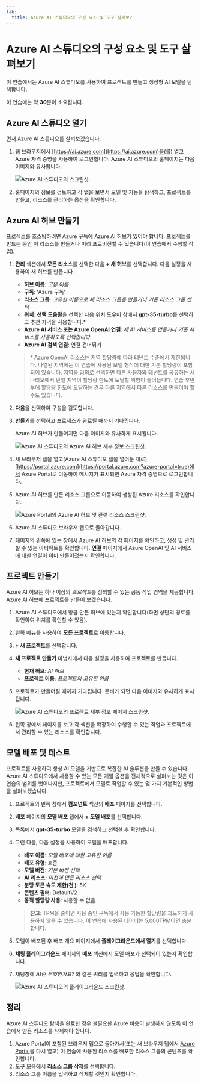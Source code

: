 ```yaml
---
lab:
  title: Azure AI 스튜디오의 구성 요소 및 도구 살펴보기
---
```


# Azure AI 스튜디오의 구성 요소 및 도구 살펴보기

이 연습에서는 Azure AI 스튜디오를 사용하여 프로젝트를 만들고 생성형 AI 모델을 탐색합니다.

이 연습에는 약 **30**분이 소요됩니다.

## Azure AI 스튜디오 열기

먼저 Azure AI 스튜디오를 살펴보겠습니다.

1. 웹 브라우저에서 [https://ai.azure.com](https://ai.azure.com)을(를) 열고 Azure 자격 증명을 사용하여 로그인합니다. Azure AI 스튜디오의 홈페이지는 다음 이미지와 유사합니다.

    ![Azure AI 스튜디오의 스크린샷.](./media/azure-ai-studio-home.png)

1. 홈페이지의 정보를 검토하고 각 탭을 보면서 모델 및 기능을 탐색하고, 프로젝트를 만들고, 리소스를 관리하는 옵션을 확인합니다.

## Azure AI 허브 만들기

프로젝트를 호스팅하려면 Azure 구독에 Azure AI 허브가 있어야 합니다. 프로젝트를 만드는 동안 이 리소스를 만들거나 미리 프로비전할 수 있습니다(이 연습에서 수행할 작업).

1. **관리** 섹션에서 **모든 리소스**를 선택한 다음 **+ 새 허브**를 선택합니다. 다음 설정을 사용하여 새 허브를 만듭니다.
    - **허브 이름**: *고유 이름*
    - **구독**: ‘Azure 구독’
    - **리소스 그룹**: *고유한 이름으로 새 리소스 그룹을 만들거나 기존 리소스 그룹 선택*
    - **위치**: **선택 도움말**을 선택한 다음 위치 도우미 창에서 **gpt-35-turbo**를 선택하고 추천 지역을 사용합니다.\*
    - **Azure AI 서비스 또는 Azure OpenAI 연결**: *새 AI 서비스를 만들거나 기존 서비스를 사용하도록 선택합니다*.
    - **Azure AI 검색 연결**: 연결 건너뛰기

    > \* Azure OpenAI 리소스는 지역 할당량에 따라 테넌트 수준에서 제한됩니다. 나열된 지역에는 이 연습에 사용된 모델 형식에 대한 기본 할당량이 포함되어 있습니다. 지역을 임의로 선택하면 다른 사용자와 테넌트를 공유하는 시나리오에서 단일 지역이 할당량 한도에 도달할 위험이 줄어듭니다. 연습 후반부에 할당량 한도에 도달하는 경우 다른 지역에서 다른 리소스를 만들어야 할 수도 있습니다.

1. **다음**을 선택하여 구성을 검토합니다.
1. **만들기**를 선택하고 프로세스가 완료될 때까지 기다립니다.
   
    Azure AI 허브가 만들어지면 다음 이미지와 유사하게 표시됩니다.

    ![Azure AI 스튜디오의 Azure AI 허브 세부 정보 스크린샷.](./media/azure-ai-resource.png)

1. 새 브라우저 탭을 열고(Azure AI 스튜디오 탭을 열어둔 채로) [https://portal.azure.com](https://portal.azure.com?azure-portal=true)에서 Azure Portal로 이동하여 메시지가 표시되면 Azure 자격 증명으로 로그인합니다.
1. Azure AI 허브를 만든 리소스 그룹으로 이동하여 생성된 Azure 리소스를 확인합니다.

    ![Azure Portal의 Azure AI 허브 및 관련 리소스 스크린샷.](./media/azure-portal.png)

1. Azure AI 스튜디오 브라우저 탭으로 돌아갑니다.
1. 페이지의 왼쪽에 있는 창에서 Azure AI 허브의 각 페이지를 확인하고, 생성 및 관리할 수 있는 아티팩트를 확인합니다. **연결** 페이지에서 Azure OpenAI 및 AI 서비스에 대한 연결이 이미 만들어졌는지 확인합니다.

## 프로젝트 만들기

Azure AI 허브는 하나 이상의 *프로젝트*를 정의할 수 있는 공동 작업 영역을 제공합니다. Azure AI 허브에 프로젝트를 만들어 보겠습니다.

1. Azure AI 스튜디오에서 방금 만든 허브에 있는지 확인합니다(화면 상단의 경로를 확인하여 위치를 확인할 수 있음).
1. 왼쪽 메뉴를 사용하여 **모든 프로젝트**로 이동합니다.
1. **+ 새 프로젝트**를 선택합니다.
1. **새 프로젝트 만들기** 마법사에서 다음 설정을 사용하여 프로젝트를 만듭니다.
    - **현재 허브**: *AI 허브*
    - **프로젝트 이름**: *프로젝트의 고유한 이름*
1. 프로젝트가 만들어질 때까지 기다립니다. 준비가 되면 다음 이미지와 유사하게 표시됩니다.

    ![Azure AI 스튜디오의 프로젝트 세부 정보 페이지 스크린샷.](./media/azure-ai-project.png)

1. 왼쪽 창에서 페이지를 보고 각 섹션을 확장하여 수행할 수 있는 작업과 프로젝트에서 관리할 수 있는 리소스를 확인합니다.

## 모델 배포 및 테스트

프로젝트를 사용하여 생성 AI 모델을 기반으로 복잡한 AI 솔루션을 만들 수 있습니다. Azure AI 스튜디오에서 사용할 수 있는 모든 개발 옵션을 전체적으로 살펴보는 것은 이 연습의 범위를 벗어나지만, 프로젝트에서 모델로 작업할 수 있는 몇 가지 기본적인 방법을 살펴보겠습니다.

1. 프로젝트의 왼쪽 창에서 **컴포넌트** 섹션의 **배포** 페이지를 선택합니다.
1. **배포** 페이지의 **모델 배포** 탭에서 **+ 모델 배포**를 선택합니다.
1. 목록에서 **gpt-35-turbo** 모델을 검색하고 선택한 후 확인합니다.
1. 그런 다음, 다음 설정을 사용하여 모델을 배포합니다.
    - **배포 이름**: *모델 배포에 대한 고유한 이름*
    - **배포 유형**: 표준
    - **모델 버전**: *기본 버전 선택*
    - **AI 리소스**: *이전에 만든 리소스 선택*
    - **분당 토큰 속도 제한(천 )**: 5K
    - **콘텐츠 필터**: DefaultV2
    - **동적 할당량 사용**: 사용할 수 없음
      
    > **참고**: TPM을 줄이면 사용 중인 구독에서 사용 가능한 할당량을 과도하게 사용하지 않을 수 있습니다. 이 연습에 사용된 데이터는 5,000TPM이면 충분합니다.

1. 모델이 배포된 후 배포 개요 페이지에서 **플레이그라운드에서 열기**를 선택합니다.
1. **채팅 플레이그라운드** 페이지의 **배포** 섹션에서 모델 배포가 선택되어 있는지 확인합니다.
1. 채팅창에 *AI란 무엇인가요?* 와 같은 쿼리를 입력하고 응답을 확인합니다.

    ![Azure AI 스튜디오의 플레이그라운드 스크린샷.](./media/playground.png)

## 정리

Azure AI 스튜디오 탐색을 완료한 경우 불필요한 Azure 비용이 발생하지 않도록 이 연습에서 만든 리소스를 삭제해야 합니다.

1. Azure Portal이 포함된 브라우저 탭으로 돌아가서(또는 새 브라우저 탭에서 [Azure Portal](https://portal.azure.com?azure-portal=true)을 다시 열고) 이 연습에 사용된 리소스를 배포한 리소스 그룹의 콘텐츠를 확인합니다.
1. 도구 모음에서 **리소스 그룹 삭제**를 선택합니다.
1. 리소스 그룹 이름을 입력하고 삭제할 것인지 확인합니다.
